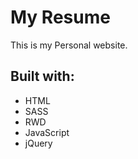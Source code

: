 # My Resume

This is my Personal website.

## Built with:

* HTML 
* SASS
* RWD
* JavaScript
* jQuery
